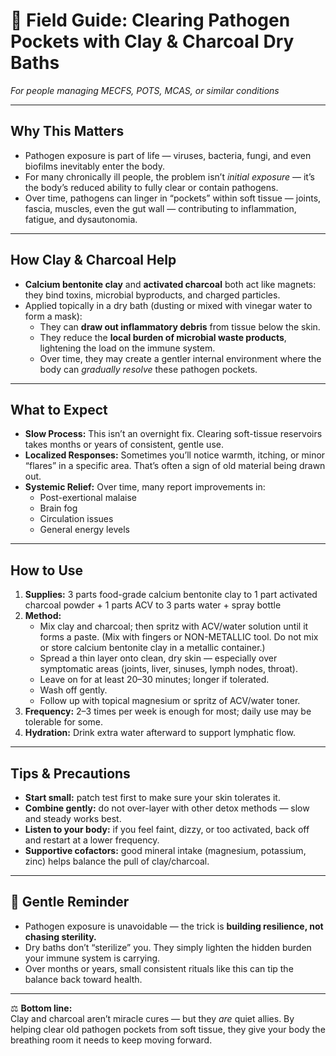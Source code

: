 # 🧩 Field Guide: Clearing Pathogen Pockets with Clay & Charcoal Dry Baths

*For people managing MECFS, POTS, MCAS, or similar conditions*  

---

## Why This Matters
- Pathogen exposure is part of life — viruses, bacteria, fungi, and even biofilms inevitably enter the body.  
- For many chronically ill people, the problem isn’t *initial exposure* — it’s the body’s reduced ability to fully clear or contain pathogens.  
- Over time, pathogens can linger in “pockets” within soft tissue — joints, fascia, muscles, even the gut wall — contributing to inflammation, fatigue, and dysautonomia.  

---

## How Clay & Charcoal Help
- **Calcium bentonite clay** and **activated charcoal** both act like magnets: they bind toxins, microbial byproducts, and charged particles.  
- Applied topically in a dry bath (dusting or mixed with vinegar water to form a mask):  
  - They can **draw out inflammatory debris** from tissue below the skin.  
  - They reduce the **local burden of microbial waste products**, lightening the load on the immune system.  
  - Over time, they may create a gentler internal environment where the body can *gradually resolve* these pathogen pockets.  

---

## What to Expect
- **Slow Process:** This isn’t an overnight fix. Clearing soft-tissue reservoirs takes months or years of consistent, gentle use.  
- **Localized Responses:** Sometimes you’ll notice warmth, itching, or minor “flares” in a specific area. That’s often a sign of old material being drawn out.  
- **Systemic Relief:** Over time, many report improvements in:  
  - Post-exertional malaise  
  - Brain fog  
  - Circulation issues  
  - General energy levels  

---

## How to Use
1. **Supplies:** 3 parts food-grade calcium bentonite clay to 1 part activated charcoal powder + 1 parts ACV to 3 parts water + spray bottle
2. **Method:**  
   - Mix clay and charcoal; then spritz with ACV/water solution until it forms a paste. (Mix with fingers or NON-METALLIC tool.  Do not mix or store calcium bentonite clay in a metallic container.)
   - Spread a thin layer onto clean, dry skin — especially over symptomatic areas (joints, liver, sinuses, lymph nodes, throat).  
   - Leave on for at least 20–30 minutes; longer if tolerated.  
   - Wash off gently.
   - Follow up with topical magnesium or spritz of ACV/water toner.
3. **Frequency:** 2–3 times per week is enough for most; daily use may be tolerable for some.  
4. **Hydration:** Drink extra water afterward to support lymphatic flow.  
---

## Tips & Precautions
- **Start small:** patch test first to make sure your skin tolerates it.
- **Combine gently:** do not over-layer with other detox methods — slow and steady works best.  
- **Listen to your body:** if you feel faint, dizzy, or too activated, back off and restart at a lower frequency.  
- **Supportive cofactors:** good mineral intake (magnesium, potassium, zinc) helps balance the pull of clay/charcoal.  

---

## 🌱 Gentle Reminder
- Pathogen exposure is unavoidable — the trick is **building resilience, not chasing sterility.**  
- Dry baths don’t “sterilize” you. They simply lighten the hidden burden your immune system is carrying.  
- Over months or years, small consistent rituals like this can tip the balance back toward health.  

---

⚖️ **Bottom line:**  
Clay and charcoal aren’t miracle cures — but they *are* quiet allies. By helping clear old pathogen pockets from soft tissue, they give your body the breathing room it needs to keep moving forward.  

